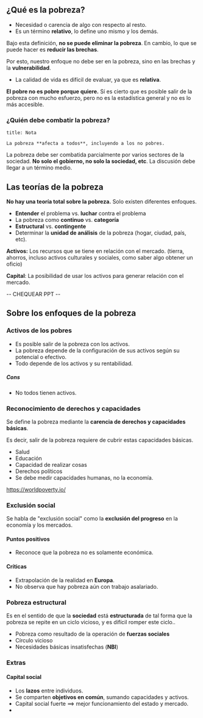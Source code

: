 ## ¿Qué es la pobreza?

- Necesidad o carencia de algo con respecto al resto.
- Es un término **relativo**, lo define uno mismo y los demás.

Bajo esta definición, **no se puede eliminar la pobreza**. En cambio, lo que se puede hacer es **reducir las brechas**.

Por esto, nuestro enfoque no debe ser en la pobreza, sino en las brechas y la **vulnerabilidad**.

- La calidad de vida es difícil de evaluar, ya que es **relativa**.

**El pobre no es pobre porque quiere.** Sí es cierto que es posible salir de la pobreza con mucho esfuerzo, pero no es la estadística general y no es lo más accesible.

### ¿Quién debe combatir la pobreza?

```ad-note
title: Nota

La pobreza **afecta a todos**, incluyendo a los no pobres.

```

La pobreza debe ser combatida parcialmente por varios sectores de la sociedad. **No solo el gobierno, no solo la sociedad, etc**. La discusión debe llegar a un término medio.

## Las teorías de la pobreza

**No hay una teoría total sobre la pobreza.** Solo existen diferentes enfoques.

- **Entender** el problema vs. **luchar** contra el problema
- La pobreza como **continuo** vs. **categoría**
- **Estructural** vs. **contingente**
- Determinar la **unidad de análisis** de la pobreza (hogar, ciudad, país, etc).

**Activos:** Los recursos que se tiene en relación con el mercado. (tierra, ahorros, incluso activos culturales y sociales, como saber algo obtener un oficio)

**Capital**: La posibilidad de usar los activos para generar relación con el mercado.

-- CHEQUEAR PPT --

## Sobre los enfoques de la pobreza

### Activos de los pobres

- Es posible salir de la pobreza con los activos.
- La pobreza depende de la configuración de sus activos según su potencial o efectivo.
- Todo depende de los activos y su rentabilidad.

##### Cons

-  No todos tienen activos.

### Reconocimiento de derechos y capacidades

Se define la pobreza mediante la **carencia de derechos y capacidades básicas**.

Es decir, salir de la pobreza requiere de cubrir estas capacidades básicas.

- Salud
- Educación
- Capacidad de realizar cosas
- Derechos políticos
- Se debe medir capacidades humanas, no la economía.

https://worldpoverty.io/

### Exclusión social

Se habla de "exclusión social" como la **exclusión del progreso** en la economía y los mercados.

#### Puntos positivos

- Reconoce que la pobreza no es solamente económica.

#### Críticas

- Extrapolación de la realidad en **Europa**.
- No observa que hay pobreza aún con trabajo asalariado.

### Pobreza estructural

Es en el sentido de que la **sociedad** está **estructurada** de tal forma que la pobreza se repite en un ciclo vicioso, y es difícil romper este ciclo..

- Pobreza como resultado de la operación de **fuerzas sociales**
- Círculo vicioso
- Necesidades básicas insatisfechas (**NBI**)

### Extras

#### Capital social

- Los **lazos** entre individuos.
- Se comparten **objetivos en común**, sumando capacidades y activos.
- Capital social fuerte $\implies$ mejor funcionamiento del estado y mercado.
- 